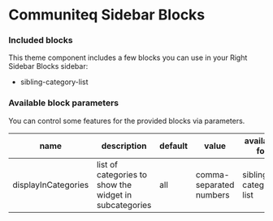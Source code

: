 # Communiteq Sidebar Blocks

### Included blocks

This theme component includes a few blocks you can use in your Right Sidebar Blocks sidebar:

- sibling-category-list

### Available block parameters

You can control some features for the provided blocks via parameters.

| name                        | description                           | default        | value                                            | available for                    |
|-----------------------------|---------------------------------------|----------------| ------------------------------------------------ |----------------------------------|
| displayInCategories | list of categories to show the widget in subcategories | all         | comma-separated numbers | sibling-category-list           |